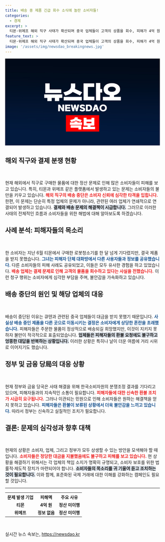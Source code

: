 ```yaml
---
title: 배송 중 제품 긴급 회수 소식에 놀란 소비자들!
categories:
  - 경제
excerpt: >
  티몬·위메프 해외 직구 사태가 확산되며 중국 업체들이 고객의 상품을 회수, 피해가 4억 원에 달합니다. 환불은 미뤄지고, 소비자들은 분노의 시위를 벌이며 대책을 요구하고 있습니다. 클릭해서 더 자세한 상황을 확인하세요!
feature_text: >
  티몬·위메프 해외 직구 사태가 확산되며 중국 업체들이 고객의 상품을 회수, 피해가 4억 원에 달합니다. 환불은 미뤄지고, 소비자들은 분노의 시위를 벌이며 대책을 요구하고 있습니다. 클릭해서 더 자세한 상황을 확인하세요!
image: '/assets/img/newsdao_breakingnews.jpg'
---
```


<p><img src="/assets/img/newsdao_breakingnews.jpg" alt="pcversion 속보" /></p>

<h2 data-ke-size="size26">해외 직구와 결제 분쟁 현황</h2>

<p data-ke-size="size16">&nbsp;</p>

<p data-ke-size="size16">현재 해외에서 직구로 구매한 물품에 대한 정산 문제로 인해 많은 소비자들이 피해를 보고 있습니다. 특히, 티몬과 위메프 같은 플랫폼에서 발생하고 있는 문제는 소비자들의 불만을 키우고 있습니다. <b><span style="color: #ee2323;">해외 직구의 배송 중단은 소비자 신뢰에 심각한 타격을 입힙니다.</span></b> 한편, 이 문제는 단순히 특정 업체의 문제가 아니라, 관련된 여러 업체가 연쇄적으로 연결되어 발생하고 있습니다. <b><span style="background-color: #21538527;">결제와 배송 문제의 해결책이 시급합니다.</span></b> 그러므로 이러한 사태의 전체적인 흐름과 소비자들을 위한 해법에 대해 알아보도록 하겠습니다.</p>

<h2 data-ke-size="size26">사례 분석: 피해자들의 목소리</h2>

<p data-ke-size="size16">&nbsp;</p>

<p data-ke-size="size16">한 소비자는 지난 6월 티몬에서 구매한 로봇청소기를 한 달 넘게 기다렸지만, 결국 제품을 받지 못했습니다. <b><span style="color: #1a5490;">그녀는 피해자 단체 대화방에서 다른 사용자들과 정보를 공유했습니다.</span></b> 다른 소비자들의 피해 사례도 공유되었고, 이들은 모두 유사한 경험을 하고 있었습니다. <b><span style="color: #ee2323;">배송 업체는 결제 문제로 인해 고객의 물품을 회수하고 있다는 사실을 전했습니다.</span></b> 이런 청구 행위는 소비자에게 심각한 부담을 주며, 불안감을 가속화하고 있습니다. </p>

<h2 data-ke-size="size26">배송 중단의 원인 및 해당 업체의 대응</h2>

<p data-ke-size="size16">&nbsp;</p>

<p data-ke-size="size16">배송이 중단된 이유는 큐텐과 관련된 중국 업체들이 대금을 받지 못했기 때문입니다. <b><span style="color: #1a5490;">사실상 배송 중인 제품을 다른 곳으로 이동시키는 결정은 소비자에게 상당한 혼란을 초래했습니다.</span></b> 피해자들은 주문한 물품이 정상적으로 배송되길 희망했지만, 이것이 지키지 못하자 불만이 적극적으로 표출되었습니다. <b><span style="background-color: #21538527;">업체들은 피해자들의 환불 요청에도 불구하고 엉뚱한 대답을 반복하는 상황입니다.</span></b> 이러한 상황은 특히나 날이 더운 여름에 거리 시위로 이어지기도 했습니다.</p>

<h2 data-ke-size="size26">정부 및 금융 당局의 대응 상황</h2>

<p data-ke-size="size16">&nbsp;</p>

<p data-ke-size="size16">현재 정부와 금융 당국은 사태 해결을 위해 한국소비자원의 분쟁조정 결과를 기다리고 있으며, 피해자들과의 지속적인 소통이 필요합니다. <b><span style="color: #ee2323;">피해자들에 대한 신속한 환불 조치가 시급히 요구됩니다.</span></b> 그러나 이관되는 민원으로 인해 소비자들은 원하는 해결책을 얻지 못하고 있습니다. <b><span style="color: #1a5490;">피해자들은 환불이 보류된 상황에서 더욱 불안감을 느끼고 있습니다.</span></b> 따라서 정부는 신속하고 실질적인 조치가 필요합니다.</p>

<h2 data-ke-size="size26">결론: 문제의 심각성과 향후 대책</h2>

<p data-ke-size="size16">&nbsp;</p>

<p data-ke-size="size16">현재의 상황은 소비자, 업체, 그리고 정부가 모두 상생할 수 있는 방안을 모색해야 할 때입니다. <b><span style="color: #ee2323;">소비자들은 정당한 대금을 지불했음에도 불구하고 피해를 보고 있습니다.</span></b> 현 상황을 해결하기 위해서는 각 업체의 책임 소지가 명확히 규명되고, 소비자 보호를 위한 법률적·제도적 장치가 마련되어야 합니다. <b><span style="background-color: #21538527;">소비자들의 목소리를 귀 기울여 듣고 조치하는 것이 필요합니다.</span></b> 이와 함께, 표준화된 국제 거래에 대한 이해를 강화하는 캠페인도 필요할 것입니다.</p>

<hr>

<table style="width:100%">
  <tr>
    <th><b>문제 발생 기업</b></th>
    <th><b>피해액</b></th>
    <th><b>주요 사유</b></th>
  </tr>
  <tr>
    <td style="text-align: center; height: 17px;"><b>티몬</b></td>
    <td style="text-align: center; height: 17px;"><b>4억 원</b></td>
    <td style="text-align: center; height: 17px;"><b>정산 미이행</b></td>
  </tr>
  <tr>
    <td style="text-align: center; height: 17px;"><b>위메프</b></td>
    <td style="text-align: center; height: 17px;"><b>정보 없음</b></td>
    <td style="text-align: center; height: 17px;"><b>정산 미이행</b></td>
  </tr>
</table>

<p data-ke-size="size16">&nbsp;</p>
실시간 뉴스 속보는, <a href="https://newsdao.kr" rel="dofollow">https://newsdao.kr</a>


